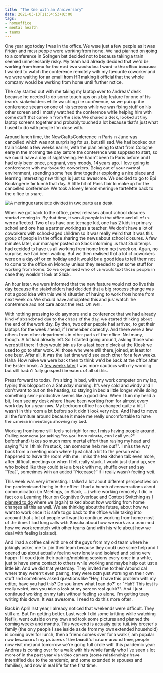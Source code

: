 ```yaml
---
title: "The One with an Anniversary"
date: 2021-03-13T11:04:53+02:00
tags:
- homeoffice
- mental health
- teams
---
```


One year ago today I was in the office. We were just a few people as it was Friday and most people were working from home. We had planned on going to a conference in Solingen but decided not to because taking a train seemed unnecessarily risky. My team had already decided that we'd be working from home for the next two weeks but I went to the office because I wanted to watch the conference remotely with my favourite coworker and we were waiting for an email from HR making it official that the whole company would be working from home until further notice.

The day started out with me taking my laptop over to Andreas' desk because he needed to do some touch-ups on a big feature for one of his team's stakeholders while watching the conference, so we put up the conference stream on one of his screens while we was fixing stuff on his other screen and I mostly watched the conference while helping him with some stuff that came in from the side. We shared a desk, looked at tiny laptop screens together and probably touched a lot because that's just what I used to do with people I'm close with.

Around lunch time, the NewCraftsConference in Paris in June was cancelled which was not surprising for us, but still sad. We had booked our train tickets a few weeks earlier, with the plan being to start from Cologne early in the morning the day before the conference was suppsed to start, so we could have a day of sightseeing. He hadn't been to Paris before and I had only been once, pregnant, very moody, 14 years ago. I love going to conferences with my favourite coworkers. Being out of your normal environment, spending some free time together exploring a nice place and learning interesting new things is just so awesome. We decided to go to Epi Boulangerie for lunch that day. A little bit of Paris flair to make up for the cancelled conference. We took a lovely lemon-meringue tartelette back to the office to share.

![A meringue tartelette divided in two parts at a desk](/images/posts/2021-03-13-tartelette.jpeg)

When we got back to the office, press releases about school closures started coming in. By that time, it was 4 people in the office and all of us were affected. Two of us have one teenage kid, one has 2 kids in primary school and one has a partner working as a teacher. We don't have a lot of coworkers with school-aged children so it was really weird that it was this group of people in the office sharing the news about school closures. A few minutes later, our manager posted on Slack informing us that Studitemps had decided to have us all working from home from next week on. Again, no surprise, we had been waiting. But we then realised that a lot of coworkers were on a day off or on holiday and it would be a good idea to tell them not to come to the office on Monday unless they needed to get some stuff for working from home. So we organised who of us would text those people in case they wouldn't look at Slack.

An hour later, we were informed that the new feature would not go live this day because the stakeholders had decided that a big process change was not a good idea with this weird situation of having to work from home from next week on. We should have anticipated this and just watch the conference and not care about the rest. Oh well.

With nothing pressing to do anymore and a conference that we had already kind of abandoned due to the chaos of the day, we started thinking about the end of the work day. By then, two other people had arrived, to get their laptops for the week ahead, if I remember correctly. And there were a few others from other departments in other parts of the office. Not many, though. A lot had already left. So I started going around, asking those who were still there if they would join us for a last beer o'clock at the Kiosk we used to go to after work. All those who were still there, joined, at least for one beer. After all, it was the last time we'd see each other for a few weeks. Haha. How naive we were back then to think we'd be back at the office after the Easter break. A [few weeks later](/posts/2020-04-06-at-home) I was more cautious with my wording but still hadn't fully grasped the extent of all of this.

Press forward to today. I'm sitting in bed, with my work computer on my lap, typing this blogpost on a Saturday morning. It's very cold and windy and I don't want to put on the heating, so staying in bed a little longer while doing something semi-productive seems like a good idea. When I turn my head a bit, I can see my desk where I have been working from for almost every work day for a year now. My bedroom office has changed quite a bit. I wasn't in this room a lot before so it didn't look very nice. And I had to move all the furniture around because it made me really uncomfortable to have the camera in meetings showing my bed.

Working from home still feels not right for me. I miss having people around. Calling someone (or asking "do you have minute, can I call you?" beforehand) takes so much more mental effort than raising my head and saying "Um I think I'm stuck, can someone help me out?". I miss the way back from a meeting room where I just chat a bit to the person who happened to leave the room with me. I miss the tea kitchen talk even more, after difficult meetings or when I felt really stuck. I would just stand up, see who looked like they could take a break with me, shuffle over and say "Tea?", sometimes with an added "Pleeease?" if I really wasn't feeling well.

This week was very interesting. I talked a lot about different perspectives on the pandemic and being in the office. I had a bunch of conversations about communication (in Meetings, on Slack, ...) while working remotely. I did in fact do a Learning Hour on Cognitive Overload and Context Switching [as I planned to do](/posts/2021-02-26-dinosaurs) where we (again) talked about how working from home changes all this as well. We are thinking about the future, about how we want to work once it is safe to go back to the office while taking into account that a lot of people will want to continue working from home most of the time. I had long calls with Sascha about how we work as a team and how we work remotely with other teams (and with his wife about how we deal with feeling isolated).

And I had a coffee call with one of the guys from my old team where he jokingly asked me to join their team because they could use some help and I opened up about actually feeling very lonely and isolated and being very happy if I could join their pairing/mobbing sessions every once in a while, just to have some contact to others while working and maybe help out just a little bit. And we did that yesterday. They invited me to their Around call where they weren't even pairing, they were both just working on their own stuff and sometimes asked questions like "Hey, I have this problem with my editor, have you had this? Do you know what I can do?" or "Huh? This test is really weird, can you take a look at my screen real quick?". And I just continued working on my taks without feeling so alone. I'm getting teary writing this down. It was awesome. I need to do this more often.

Back in April last year, I already noticed that weekends were difficult. They still are. But I'm getting better. Last week I did some knitting while watching Neflix, went outside on my own and took some pictures and planned the coming weeks and months. This weekend is actually quite full. My brother's family (the only people I see inside aside from my own extended household) is coming over for lunch, then a friend comes over for a walk (I am popular now because of my pictures of the beautiful nature around here, people now visit me) and tomorrow we're going full circle with this pandemic year: Andreas is coming over for a walk with his whole family who I've seen a lot more of in the past year via video camera (some relationships have intensified due to the pandemic, and some extended to spouses and families), and now in real life for the first time.




